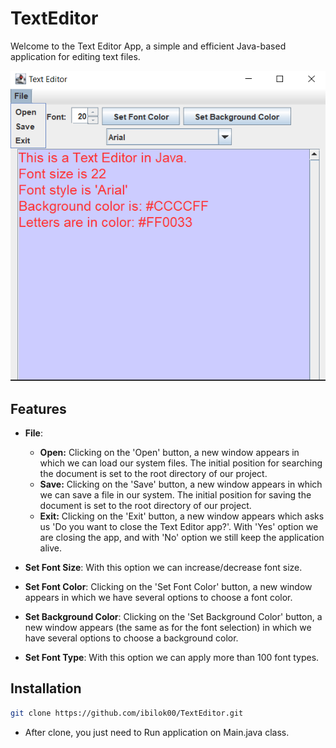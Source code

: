 # TextEditor

Welcome to the Text Editor App, a simple and efficient Java-based application for editing text files.

![Text Editor Photo](/TextEditorPhoto.png)

## Features

- **File**: 
	- **Open:** Clicking on the 'Open' button, a new window appears in which we can load our system files. The initial position for searching the document is set to the root directory of our project.
	- **Save:** Clicking on the 'Save' button, a new window appears in which we can save a file in our system. The initial position for saving the document is set to the root directory of our project.
	- **Exit:** Clicking on the 'Exit' button, a new window appears which asks us 'Do you want to close the Text Editor app?'. With 'Yes' option we are closing the app, and with 'No' option we still keep the application alive.

- **Set Font Size**: With this option we can increase/decrease font size.

- **Set Font Color**: Clicking on the 'Set Font Color' button, a new window appears in which we have several options to choose a font color.

- **Set Background Color**: Clicking on the 'Set Background Color' button, a new window appears (the same as for the font selection) in which we have several options to choose a background color.

- **Set Font Type**: With this option we can apply more than 100 font types. 

## Installation

```bash
git clone https://github.com/ibilok00/TextEditor.git
```

- After clone, you just need to Run application on Main.java class.